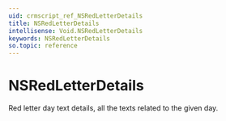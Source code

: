 ```yaml
---
uid: crmscript_ref_NSRedLetterDetails
title: NSRedLetterDetails
intellisense: Void.NSRedLetterDetails
keywords: NSRedLetterDetails
so.topic: reference
---
```


# NSRedLetterDetails

Red letter day text details, all the texts related to the given day.
